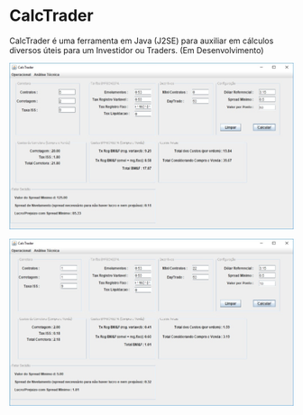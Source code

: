 # CalcTrader
CalcTrader é uma ferramenta em Java (J2SE) para auxiliar em cálculos diversos úteis para um Investidor ou Traders. (Em Desenvolvimento)

<p><img src="https://raw.githubusercontent.com/car7os/CalcTrader/master/src/imagens/dol.jpg"/></p>
<p><img src="https://raw.githubusercontent.com/car7os/CalcTrader/master/src/imagens/wdo.jpg"/></p>